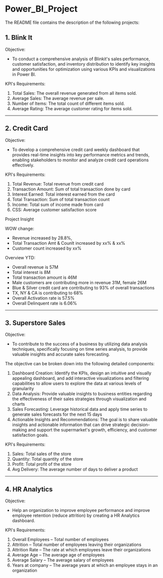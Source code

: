 # Power_BI_Project
The README file contains the description of the following projects:

## 1. Blink It
 Objective:
  - To conduct a comprehensive analysis of Blinkit's sales performance, customer satisfaction, and inventory distribution to identify key insights and opportunities for optimization using various KPIs and visualizations in Power Bl.

 KPI's Requirements:
   1.	Total Sales: The overall revenue generated from all items sold.
   2.	Average Sales: The average revenue per sale.
   3.	Number of Items: The total count of different items sold.
   4.	Average Rating: The average customer rating for items sold.

---------------------------------------------------------------------------------------------

## 2. Credit Card
 Objective:
- To develop a comprehensive credit card weekly dashboard that provides real-time insights into key performance metrics and trends, enabling stakeholders to monitor and analyze credit card operations effectively.

 KPI's Requirements:
   1.	Total Revenue: Total revenue from credit card
   2.	Transaction Amount: Sum of total transaction done by card
   3.	Interest Earned: Total interest earned from the card
   4.	Total Transaction: Sum of total transaction count
   5.	Income: Total sum of income made from card
   6.	CSS: Average customer satisfaction score

Project Insight

 WOW change:
   -	Revenue increased by 28.8%,
   -	Total Transaction Amt & Counlt increased by xx% & xx%
   -	Customer count increased by xx%
   
 Overview YTD:
   -	Overall revenue is 57M
   -	Total interest is 8M
   -	Total transaction amount is 46M
   -	Male customers are contributing more in revenue 31M, female 26M
   -	Blue & Silver credit card are contributing to 93% of overall transactions
   -	TX, NY & CA is contributing to 68%
   -	Overall Activation rate is 57.5%
   -	Overall Delinquent rate is 6.06%

-------------------------------------------------------------------------------------------------

## 3. Superstore Sales
 Objective:
  - To contribute to the success of a business by utilizing data analysis techniques, specifically focusing on time series analysis, to provide valuable insights and accurate sales forecasting.

 The objective can be broken down into the following detailed components:
  1. Dashboard Creation: Identify the KPIs, design an intuitive and visually appealing dashboard, and add interactive visualizations and filtering capabilities to allow users to explore the data at various levels of granularity
  2. Data Analysis: Provide valuable insights to business entities regarding the effectiveness of their sales strategies through visualization and charts
  3. Sales Forecasting: Leverage historical data and apply time series to generate sales forecasts for the next 15 days
  4. Actionable Insights and Recommendations: The goal is to share valuable insights and actionable information that can drive strategic decision-making and support the supermarket's growth, efficiency, and customer satisfaction goals.

 KPI's Requirements:
  1.	Sales:  Total sales of the store
  2.	Quantity: Total quantity of the store
  3.	Profit: Total profit of the store
  4.	Avg Delivery: The average number of days to deliver a product

-------------------------------------------------------------------------------------------------------

## 4. HR Analytics
 Objective:
 - Help an organization to improve employee performance and improve employee retention (reduce attrition) by creating a HR Analytics dashboard.
 
 KPI's Requirements:
  1.	Overall Employees – Total number of employees
  2.	Attrition – Total number of employees leaving their organizations 
  3.	Attrition Rate – The rate at which employees leave their organizations 
  4.	Average Age – The average age of employees 
  5.	Average Salary – The average salary of employees 
  6.	Years at company – The average years at which an employee stays in an organization 



